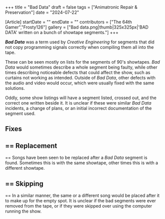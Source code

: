 +++
title = "Bad Data"
draft = false
tags = ["Animatronic Repair & Preservation"]
date = "2024-07-22"

[Article]
startDate = ""
endDate = ""
contributors = ["The 64th Gamer","Frosty126"]
gallery = ["Bad data.png|thumb|325x325px|'BAD DATA' written on a bunch of showtape segments."]
+++

<b><i>Bad Data</b></i> was a term used by <i>Creative Engineering</i> for segments that did not copy programming signals correctly when compiling them all into the tape. 

These can be seen mostly on lists for the segments of 90's showtapes. <i>Bad Data</i> would sometimes describe a whole segment being faulty, while other times describing noticeable defects that could affect the show, such as curtains not working as intended. Outside of <i>Bad Data</i>, other defects with the audio and video would occur, which were usually fixed with the same solutions.

Oddly, some show listings will have a segment listed, crossed out, and the correct one written beside it. It is unclear if these were similar <i>Bad Data</i> incidents, a change of plans, or an initial incorrect documentation of the segment used.

<h2> Fixes </h2>

<h2>== Replacement </h2>==
Songs have been seen to be replaced after a <i>Bad Data</i> segment is found. Sometimes this is with the same showtape, other times this is with a different showtape.

<h2>== Skipping </h2>==
In a similar manner, the same or a different song would be placed after it to make up for the empty spot. It is unclear if the bad segments were ever removed from the tape, or if they were skipped over using the computer running the show.
